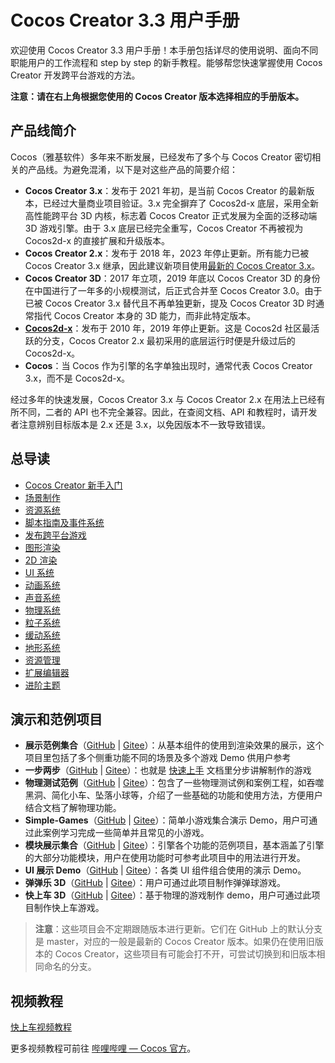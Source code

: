 # Cocos Creator 3.3 用户手册

欢迎使用 Cocos Creator 3.3 用户手册！本手册包括详尽的使用说明、面向不同职能用户的工作流程和 step by step 的新手教程。能够帮您快速掌握使用 Cocos Creator 开发跨平台游戏的方法。

**注意：请在右上角根据您使用的 Cocos Creator 版本选择相应的手册版本。**

## 产品线简介

Cocos（雅基软件）多年来不断发展，已经发布了多个与 Cocos Creator 密切相关的产品线。为避免混淆，以下是对这些产品的简要介绍：
- **Cocos Creator 3.x**：发布于 2021 年初，是当前 Cocos Creator 的最新版本，已经过大量商业项目验证。3.x 完全摒弃了 Cocos2d-x 底层，采用全新高性能跨平台 3D 内核，标志着 Cocos Creator 正式发展为全面的泛移动端 3D 游戏引擎。由于 3.x 底层已经完全重写，Cocos Creator 不再被视为 Cocos2d-x 的直接扩展和升级版本。
- **Cocos Creator 2.x**：发布于 2018 年，2023 年停止更新。所有能力已被 Cocos Creator 3.x 继承，因此建议新项目使用[最新的 Cocos Creator 3.x](https://www.cocos.com/creator-download)。
- **Cocos Creator 3D**：2017 年立项，2019 年底以 Cocos Creator 3D 的身份在中国进行了一年多的小规模测试，后正式合并至 Cocos Creator 3.0。由于已被 Cocos Creator 3.x 替代且不再单独更新，提及 Cocos Creator 3D 时通常指代 Cocos Creator 本身的 3D 能力，而非此特定版本。
- **[Cocos2d-x](https://www.cocos.com/cocos2d-x)**：发布于 2010 年，2019 年停止更新。这是 Cocos2d 社区最活跃的分支，Cocos Creator 2.x 最初采用的底层运行时便是升级过后的 Cocos2d-x。
- **Cocos**：当 Cocos 作为引擎的名字单独出现时，通常代表 Cocos Creator 3.x，而不是 Cocos2d-x。

经过多年的快速发展，Cocos Creator 3.x 与 Cocos Creator 2.x 在用法上已经有所不同，二者的 API 也不完全兼容。因此，在查阅文档、API 和教程时，请开发者注意辨别目标版本是 2.x 还是 3.x，以免因版本不一致导致错误。

## 总导读

- [Cocos Creator 新手入门](getting-started/index.md)
- [场景制作](concepts/scene/index.md)
- [资源系统](asset/index.md)
- [脚本指南及事件系统](scripting/index.md)
- [发布跨平台游戏](editor/publish/index.md)
- [图形渲染](module-map/graphics.md)
- [2D 渲染](2d-object/2d-render/index.md)
- [UI 系统](2d-object/ui-system/index.md)
- [动画系统](animation/index.md)
- [声音系统](audio-system/overview.md)
- [物理系统](physics/index.md)
- [粒子系统](particle-system/index.md)
- [缓动系统](tween/index.md)
- [地形系统](editor/terrain/index.md)
- [资源管理](asset/asset-manager.md)
- [扩展编辑器](editor/extension/readme.md)
- [进阶主题](advanced-topics/index.md)

## 演示和范例项目

- **展示范例集合**（[GitHub](https://github.com/cocos-creator/example-3d) | [Gitee](https://gitee.com/mirrors_cocos-creator/example-3d)）：从基本组件的使用到渲染效果的展示，这个项目里包括了多个侧重功能不同的场景及多个游戏 Demo 供用户参考
- **一步两步**（[GitHub](https://github.com/cocos-creator/tutorial-mind-your-step-3d) | [Gitee](https://gitee.com/mirrors_cocos-creator/tutorial-mind-your-step-3d)）：也就是 [快速上手](getting-started/first-game/index.md) 文档里分步讲解制作的游戏
- **物理测试范例**（[GitHub](https://github.com/cocos-creator/example-3d/tree/v3.3/physics-3d) | [Gitee](https://gitee.com/mirrors_cocos-creator/example-3d/tree/v3.3/physics-3d)）：包含了一些物理测试例和案例工程，如吞噬黑洞、简化小车、坠落小球等，介绍了一些基础的功能和使用方法，方便用户结合文档了解物理功能。
- **Simple-Games**（[GitHub](https://github.com/cocos-creator/example-3d/tree/v3.3/simple-games) | [Gitee](https://gitee.com/mirrors_cocos-creator/example-3d/tree/v3.3/simple-games)）：简单小游戏集合演示 Demo，用户可通过此案例学习完成一些简单并且常见的小游戏。
- **模块展示集合**（[GitHub](https://github.com/cocos-creator/test-cases-3d) | [Gitee](https://gitee.com/mirrors_cocos-creator/test-cases-3d)）：引擎各个功能的范例项目，基本涵盖了引擎的大部分功能模块，用户在使用功能时可参考此项目中的用法进行开发。
- **UI 展示 Demo**（[GitHub](https://github.com/cocos-creator/demo-ui/) | [Gitee](https://gitee.com/mirrors_cocos-creator/demo-ui/)）：各类 UI 组件组合使用的演示 Demo。
- **弹弹乐 3D**（[GitHub](https://github.com/cocos-creator/demo-ball) | [Gitee](https://gitee.com/mirrors_cocos-creator/demo-ball)）：用户可通过此项目制作弹弹球游戏。
- **快上车 3D**（[GitHub](https://github.com/cocos-creator/tutorial-taxi-game) | [Gitee](https://gitee.com/mirrors_cocos-creator/tutorial-taxi-game)）：基于物理的游戏制作 demo，用户可通过此项目制作快上车游戏。

> **注意**：这些项目会不定期跟随版本进行更新。它们在 GitHub 上的默认分支是 master，对应的一般是最新的 Cocos Creator 版本。如果仍在使用旧版本的 Cocos Creator，这些项目有可能会打不开，可尝试切换到和旧版本相同命名的分支。

## 视频教程

[快上车视频教程](https://space.bilibili.com/491120849/channel/detail?cid=116585)

更多视频教程可前往 [哔哩哔哩 — Cocos 官方](https://space.bilibili.com/491120849/dynamic)。
